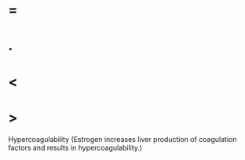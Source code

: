 # =

# .

# <

# >

Hypercoagulability (Estrogen increases liver production of coagulation factors and results in hypercoagulability.)
